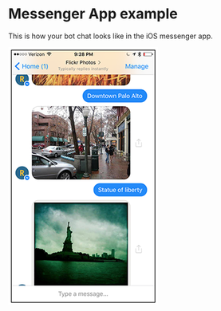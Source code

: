 # Messenger App example

This is how your bot chat looks like in the iOS messenger app.


![](/assets/messenger.png)


